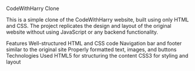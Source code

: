 CodeWithHarry Clone

This is a simple clone of the CodeWithHarry website, built using only HTML and CSS. The project replicates the design and layout of the original website without using JavaScript or any backend functionality.

Features
Well-structured HTML and CSS code
Navigation bar and footer similar to the original site
Properly formatted text, images, and buttons
Technologies Used
HTML5 for structuring the content
CSS3 for styling and layout
